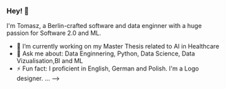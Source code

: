 ### Hey! 👋

I'm Tomasz, a Berlin-crafted software and data enginner with a huge passion for Software 2.0 and ML. 

- 🔭 I’m currently working on my Master Thesis related to AI in Healthcare 
- 💬 Ask me about: Data Enginnering, Python, Data Science, Data Vizualisation,BI and ML
- ⚡ Fun fact: I proficient in English, German and Polish. I'm a Logo designer.
 ...
-->
